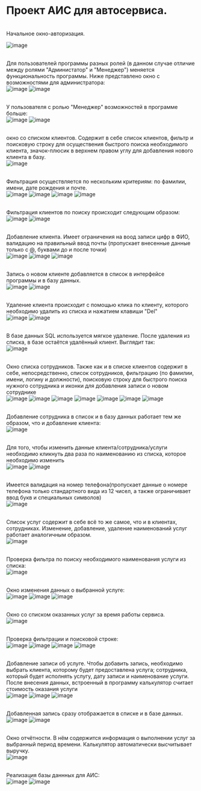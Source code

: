 <h1>Проект АИС для автосервиса.</h1>
<br>Начальное окно-авторизация.<br>

![image](https://user-images.githubusercontent.com/94114655/171874850-5144a1aa-dac2-4dc7-963d-f48ea965a66b.png)

<br>Для пользователей программы разных ролей (в данном случае отличие между ролями "Администатор" и "Менеджер") меняется функциональность программы. Ниже представлено окно с возможностями для администратора: <br>
![image](https://user-images.githubusercontent.com/94114655/171874886-e4b8aaaf-441f-4aec-8e2a-2a4a4016765f.png)
![image](https://user-images.githubusercontent.com/94114655/171875485-9dfb9ef5-2343-43e3-ab55-85ef5171d45c.png)

<br>У пользователя с ролью "Менеджер" возможностей в программе больше: <br>
![image](https://user-images.githubusercontent.com/94114655/171875617-3d39c7b1-92e6-4511-ab59-f1fb5a10d4ab.png)
![image](https://user-images.githubusercontent.com/94114655/171875589-0bec212c-7820-422b-a325-6af54352aee2.png)

<br>окно со списком клиентов. Содержит в себе список клиентов, фильтр и поисковую строку для осуществения быстрого поиска необходимого клиента, значок-плюсик в верхнем правом углу для добавления нового клиента в базу.<br>
![image](https://user-images.githubusercontent.com/94114655/171876133-b16acf35-ef70-4a2e-8772-3090bcc03aa6.png)

<br>Фильтрация осуществляется по нескольким критериям: по фамилии, имени, дате рождения и почте. <br>
![image](https://user-images.githubusercontent.com/94114655/171876349-3dd383cc-3554-424b-8aaa-2101863249a0.png)
![image](https://user-images.githubusercontent.com/94114655/171876367-98380e2c-a1a0-41af-af40-24369484da13.png)
![image](https://user-images.githubusercontent.com/94114655/171876383-eaa0bbf4-c762-45ae-8e48-a6cda00c2c0d.png)
![image](https://user-images.githubusercontent.com/94114655/171876390-d946b94e-f594-44ac-bfca-53b83295e55d.png)

<br>Фильтрация клиентов по поиску происходит следующим образом: <br>
![image](https://user-images.githubusercontent.com/94114655/171876506-27ca378e-1d0b-490e-9f4b-665146d4c9be.png)
![image](https://user-images.githubusercontent.com/94114655/171876726-46693695-d011-433b-a486-70b374a12878.png)


<br>Добавление клиента. Имеет ограничения на воод записи цифр в ФИО, валидацию на правильный ввод почты (пропускает внесенные данные только с @, буквами до и после точки) <br>
![image](https://user-images.githubusercontent.com/94114655/171876946-5826d47c-01ea-4158-b58b-e820ad712100.png)
![image](https://user-images.githubusercontent.com/94114655/171877405-a2194a3a-074d-4245-b357-0cd99d99387a.png)
![image](https://user-images.githubusercontent.com/94114655/171877742-90e4093d-dad1-4a26-9933-46b72d1aa553.png)

<br>Запись о новом клиенте добавляется в список в интерфейсе программы и в базу данных.<br>
![image](https://user-images.githubusercontent.com/94114655/171877865-95a5ae8c-e23b-4d33-93c6-c169ffddd4de.png)
![image](https://user-images.githubusercontent.com/94114655/171877996-541eba35-1d33-4aa9-84a2-35b3f007d51d.png)

<br>Удаление клиента происходит с помощью клика по клиенту, которого необходимо удалить из списка и нажатием клавиши "Del"<br>
![image](https://user-images.githubusercontent.com/94114655/171878181-52e86617-e12a-41ee-b13c-4dcea1269e30.png)
![image](https://user-images.githubusercontent.com/94114655/171878248-6302ea85-0fa7-4c58-90d1-4b2d2227a0c4.png)

<br>В базе данных SQL используется мягкое удаление. После удаления из списка, в базе остаётся удалённый клиент. Выглядит так: <br>
![image](https://user-images.githubusercontent.com/94114655/171878623-61c99438-0faf-430e-bb29-04a975aef403.png)

<br>Окно списка сотрудников. Также как и в списке клиентов содержит в себе, непосредственно, список сотрудников, фильтрацию (по фамилии, имени, логину и должности), поисковую строку для быстрого поиска нужного сотрудника и иконки для добавления записи о новом сотруднике<br>
![image](https://user-images.githubusercontent.com/94114655/171879655-c609aff2-6e96-4f41-849c-32f7fbd44da0.png)
![image](https://user-images.githubusercontent.com/94114655/171879683-e1a78f81-2645-45fd-8aed-58ed7cb3b02e.png)
![image](https://user-images.githubusercontent.com/94114655/171879701-f6992dc4-ed0f-4cfc-b901-4f78d7c72311.png)
![image](https://user-images.githubusercontent.com/94114655/171879736-ba0b399d-84b5-42d3-9eed-6557a013e8e6.png)
![image](https://user-images.githubusercontent.com/94114655/171879779-cf772e02-eef1-490c-a3c5-cab6992de252.png)
![image](https://user-images.githubusercontent.com/94114655/171879972-935d51e8-5d66-4ec3-a074-78c5ec1a996d.png)
![image](https://user-images.githubusercontent.com/94114655/171880047-894b222b-bd48-44eb-8f25-bfccb8373d90.png)

<br>Добавление сотрудника в список и в базу данных работает тем же образом, что и добавление клиента:<br>
![image](https://user-images.githubusercontent.com/94114655/171880243-4d9043a7-49b4-43f5-bb45-a2faf271e9ff.png)



<br>Для того, чтобы изменить данные клиента/сотрудника/услуги необходимо кликнуть два раза по наименованию из списка, которое необходимо изменить<br>
![image](https://user-images.githubusercontent.com/94114655/171880450-5a91ab33-6df8-4087-816a-93154cab7dff.png)
![image](https://user-images.githubusercontent.com/94114655/171882189-5ecfe27b-9c7f-4ba6-8f67-2e61c3e90353.png)

<br>Имеется валидация на номер телефона(пропускает данные о номере телефона только стандартного вида из 12 чисел, а также ограничивает ввод букв и специальных символов)<br>
![image](https://user-images.githubusercontent.com/94114655/171882313-6529d8bf-cf49-4d8d-9dc8-9eda5c5a0d5d.png)

<br>Список услуг содержит в себе всё то же самое, что и в клиентах, сотрудниках. Изменение, добавление, удаление наименований услуг работает аналогичным образом. <br>
![image](https://user-images.githubusercontent.com/94114655/171882683-e86f26b9-34a8-4e4b-b1f8-cc0d095b7aeb.png)

<br>Проверка фильтра по поиску необходимого наименования услуги из списка:<br>
![image](https://user-images.githubusercontent.com/94114655/171883103-8ef8c3e5-551f-4cea-9d83-584c5e8c49a5.png)

<br>Окно изменения данных о выбранной услуге:<br>
![image](https://user-images.githubusercontent.com/94114655/171882940-157f9646-6209-41e0-aad5-b6a15ab96524.png)
![image](https://user-images.githubusercontent.com/94114655/171883028-7c48886b-0bdf-4245-91e6-4b504df46c70.png)
![image](https://user-images.githubusercontent.com/94114655/171883053-3a61be0d-0537-499e-98ce-5c927fa2d2f0.png)


<br>Окно со списком оказанных услуг за время работы сервиса. <br>
![image](https://user-images.githubusercontent.com/94114655/171883557-90ea6f0f-7c05-48d7-aaf2-7d9ff32f58b0.png)

<br>Проверка фильтрации и поисковой строке:<br>
![image](https://user-images.githubusercontent.com/94114655/171883324-5b681d1f-9bdd-4dbd-bf5d-20101bc39316.png)
![image](https://user-images.githubusercontent.com/94114655/171883339-6a067d7e-9df0-43a3-a099-b27c6e4c9a8a.png)
![image](https://user-images.githubusercontent.com/94114655/171883354-914a9968-2f8e-49e3-9864-49921d6578fa.png)
![image](https://user-images.githubusercontent.com/94114655/171883368-bee5fed3-c2d9-4488-8cf2-d0a0993da7ad.png)


<br>Добавление записи об услуге. Чтобы добавить запись, необходимо выбрать клиента, которому будет предоставлена услуга; сотрудника, который будет исполнять услугу, дату записи и наименование услуги. После внесения данных, встроенный в программу калькулятор считает стоимость оказания услуги<br>
![image](https://user-images.githubusercontent.com/94114655/171883708-0ef28ee5-6f3a-41d3-8d16-d8d792ce5186.png)
![image](https://user-images.githubusercontent.com/94114655/171883763-d74c8f39-cc2f-4f15-898f-01e849a85dff.png)
![image](https://user-images.githubusercontent.com/94114655/171883805-65b36d05-2f44-47d7-bb86-a92040bb578a.png)

<br>Добавленная запись сразу отображается в списке и в базе данных.<br>
![image](https://user-images.githubusercontent.com/94114655/171883946-f6b5042f-9ff7-4784-8941-700214d74935.png)
![image](https://user-images.githubusercontent.com/94114655/171887895-65560209-2ec9-4953-95e6-1b2d72db5f9d.png)


<br>Окно отчётности. В нём содержится информация о выполнении услуг за выбранный период времени. Калькулятор автоматически высчитывает выручку. <br>
![image](https://user-images.githubusercontent.com/94114655/171884031-d644a7a8-ec54-499d-80f5-9459bc324026.png)

<br>Реализация базы даннных для АИС:<br>
![image](https://user-images.githubusercontent.com/94114655/171884406-e7b85f08-4d21-4b6e-aa44-25440e5147ae.png)
![image](https://user-images.githubusercontent.com/94114655/171884426-1da1bbfe-51df-4ece-bdb5-b8ae45d4921f.png)


